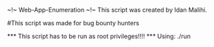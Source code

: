 ~!~ Web-App-Enumeration ~!~
This script was created by Idan Malihi.

#This script was made for bug bounty hunters

*** This script has to be run as root privileges!!!! ***
Using:
./run <domain>
